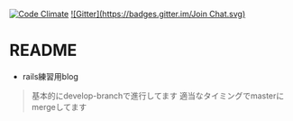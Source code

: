 [![Code Climate](https://codeclimate.com/github/MaxMEllon/MeloBlo/badges/gpa.svg)](https://codeclimate.com/github/MaxMEllon/MeloBlo)
[![Gitter](https://badges.gitter.im/Join Chat.svg)](https://gitter.im/MaxMEllon/MeloBlo?utm_source=badge&utm_medium=badge&utm_campaign=pr-badge)

# README

- rails練習用blog

> 基本的にdevelop-branchで進行してます
> 適当なタイミングでmasterにmergeしてます

